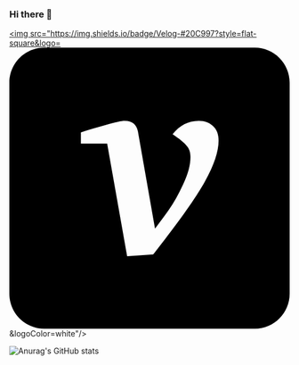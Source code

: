 ### Hi there 👋

<!--
**hybiis/hybiis** is a ✨ _special_ ✨ repository because its `README.md` (this file) appears on your GitHub profile.

Here are some ideas to get you started:



- 🔭 I’m currently working on ...
- 🌱 I’m currently learning ...
- 👯 I’m looking to collaborate on ...
- 🤔 I’m looking for help with ...
- 💬 Ask me about ...
- 📫 How to reach me: ...
- 😄 Pronouns: ...
- ⚡ Fun fact: ...
-->
 <a href="https://velog.io/@h00j" target="_blank"><img src="https://img.shields.io/badge/Velog-#20C997?style=flat-square&logo=<svg role="img" viewBox="0 0 24 24" xmlns="http://www.w3.org/2000/svg"><title>Velog</title><path d="M3 0C1.338 0 0 1.338 0 3v18c0 1.662 1.338 3 3 3h18c1.662 0 3-1.338 3-3V3c0-1.662-1.338-3-3-3H3Zm6.883 6.25c.63 0 1.005.3 1.125.9l1.463 8.303c.465-.615.846-1.133 1.146-1.553.465-.66.893-1.418 1.283-2.273.405-.855.608-1.62.608-2.295 0-.405-.113-.727-.338-.967-.21-.255-.608-.577-1.193-.967.6-.765 1.35-1.148 2.25-1.148.48 0 .878.143 1.193.428.33.285.494.704.494 1.26 0 .93-.39 2.093-1.17 3.488-.765 1.38-2.241 3.457-4.431 6.232l-2.227.156-1.711-9.628h-2.25V7.24c.6-.195 1.305-.406 2.115-.63.81-.24 1.358-.36 1.643-.36Z"/></svg>&logoColor=white"/></a>

![Anurag's GitHub stats](https://github-readme-stats.vercel.app/api?username=hybiis&show_icons=true&theme=radical)
